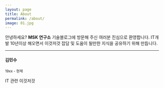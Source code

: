 ```yaml
---
layout: page
title: About
permalink: /about/
image: 01.jpg
---
```


안녕하세요?
<strong>MSK 연구소</strong> 기술블로그에 방문해 주신 여러분 진심으로 환영합니다. 
IT개발 10년이상 해오면서 이것저것 잡담 및 도움이 될만한 지식을 공유하기 위해 만듭니다.


***

#### 김민수
<small>19xx - 현재</small>

IT 관련 이것저것